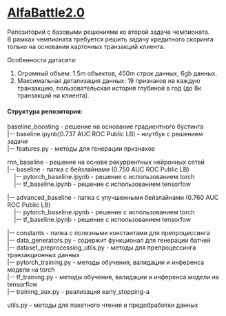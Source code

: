 # [AlfaBattle2.0](https://boosters.pro/championship/alfabattle2/overview)
Репозиторий с базовыми решениями ко второй задаче чемпионата.<br/> 
В рамках чемпионата требуется решить задачу кредитного скоринга только на основании карточных транзакций клиента.

Особенности датасета:
1. Огромный объем: 1.5m объектов, 450m строк данных, 6gb данных.
2. Максимальная детализация данных: 19 признаков на каждую транзакцию, пользовательская история глубиной в год (до 8к транзакций на клиента).

#### Структура репозитория:
baseline_boosting - решение на основание градиентного бустинга <br/> 
|-- baseline.ipynb(0.737 AUC ROC Public LB) - ноутбук с решением задачи<br/> 
|-- features.py - методы для генерации признаков<br/>

rnn_baseline - решение на основе рекуррентных нейронных сетей <br/>
|-- baseline - папка с бейзлайнами (0.750 AUC ROC Public LB) <br/>
&nbsp;&nbsp;&nbsp;&nbsp;|-- pytorch_baseline.ipynb - решение с использованием torch <br/>
&nbsp;&nbsp;&nbsp;&nbsp;|-- tf_baseline.ipynb - решение с использованием tensorfow <br/>

|-- advanced_baseline - папка с улучшенными бейзлайнами (0.760 AUC ROC Public LB) </br>
&nbsp;&nbsp;&nbsp;&nbsp;|-- pytorch_baseline.ipynb - решение с использованием torch <br/>
&nbsp;&nbsp;&nbsp;&nbsp;|-- tf_baseline.ipynb - решение с использованием tensorfow <br/>

|-- constants - папка с полезными константами для препроцессинга <br/>
|-- data_generators.py - содержит функционал для генерации батчей <br/>
|-- dataset_preprocessing_utils.py - методы для препроцессинга транзакционных данных <br/>
|-- pytorch_training.py - методы обучения, валидации и инференса модели на torch <br/>
|-- tf_training.py - методы обучения, валидации и инференса модели на tensorflow <br/>
|-- training_aux.py - реализация early_stopping-а <br/>

utils.py - методы для пакетного чтения и предобработки данных<br/> 
